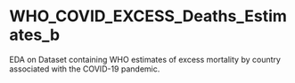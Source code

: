 # WHO_COVID_EXCESS_Deaths_Estimates_b
EDA on Dataset containing WHO estimates of excess mortality by country associated with the COVID-19 pandemic.

